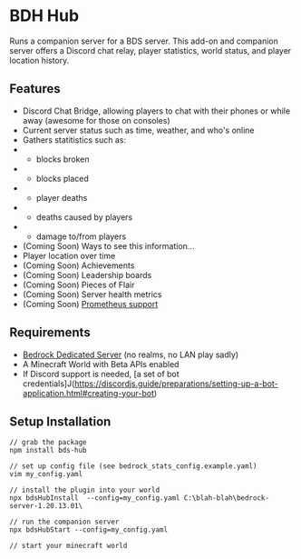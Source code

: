 # BDH Hub

Runs a companion server for a BDS server. This add-on and companion server offers a Discord chat relay, player statistics, world status, and player location history.

## Features

 - Discord Chat Bridge, allowing players to chat with their phones or while away (awesome for those on consoles)
 - Current server status such as time, weather, and who's online
 - Gathers statitistics such as:
 - - blocks broken
 - - blocks placed
 - - player deaths
 - - deaths caused by players
 - - damage to/from players
 - (Coming Soon) Ways to see this information...
 - Player location over time
 - (Coming Soon) Achievements
 - (Coming Soon) Leadership boards
 - (Coming Soon) Pieces of Flair
 - (Coming Soon) Server health metrics
 - (Coming Soon) [Prometheus support](https://prometheus.io/)

## Requirements

 - [Bedrock Dedicated Server](https://www.minecraft.net/en-us/download/server/bedrock) (no realms, no LAN play sadly)
 - A Minecraft World with Beta APIs enabled
 - If Discord support is needed, [a set of bot credentials]J(https://discordjs.guide/preparations/setting-up-a-bot-application.html#creating-your-bot)

## Setup Installation

```
// grab the package
npm install bds-hub

// set up config file (see bedrock_stats_config.example.yaml)
vim my_config.yaml

// install the plugin into your world
npx bdsHubInstall  --config=my_config.yaml C:\blah-blah\bedrock-server-1.20.13.01\ 

// run the companion server
npx bdsHubStart --config=my_config.yaml

// start your minecraft world
```

